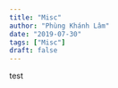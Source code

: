 ```yaml
---
title: "Misc"
author: "Phùng Khánh Lâm"
date: "2019-07-30"
tags: ["Misc"]
draft: false
---
```


test